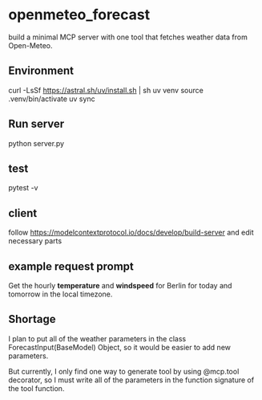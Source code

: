 # openmeteo_forecast

build a minimal MCP server with one tool that fetches weather data from Open-Meteo.

## Environment
curl -LsSf https://astral.sh/uv/install.sh | sh
uv venv
source .venv/bin/activate
uv sync

## Run server
python server.py

## test
pytest -v

## client
follow https://modelcontextprotocol.io/docs/develop/build-server and edit necessary parts

## example request prompt

Get the hourly **temperature** and **windspeed** for Berlin for today and tomorrow in the local timezone.



## Shortage
I plan to put all of the weather parameters in the class ForecastInput(BaseModel) Object, so it would be easier to add new parameters.

But currently, I only find one way to generate tool by using @mcp.tool decorator, so I must write all of the parameters in the function signature of the tool function.
